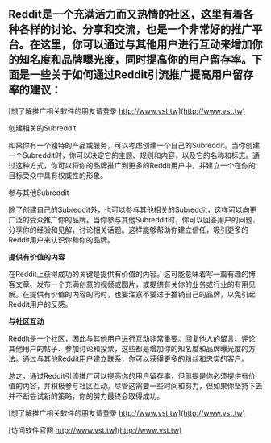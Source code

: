 ## **Reddit是一个充满活力而又热情的社区，这里有着各种各样的讨论、分享和交流，也是一个非常好的推广平台。在这里，你可以通过与其他用户进行互动来增加你的知名度和品牌曝光度，同时提高你的用户留存率。下面是一些关于如何通过Reddit引流推广提高用户留存率的建议：**

[想了解推广相关软件的朋友请登录 http://www.vst.tw](http://www.vst.tw)

创建相关的Subreddit

如果你有一个独特的产品或服务，可以考虑创建一个自己的Subreddit。当你创建一个Subreddit时，你可以决定它的主题、规则和内容，以及它的名称和标志。通过这种方式，你可以将你的品牌推广到更多的Reddit用户中，并建立一个在你的目标受众中具有权威性的形象。

参与其他Subreddit

除了创建自己的Subreddit外，也可以参与其他相关的Subreddit，这样可以向更广泛的受众推广你的品牌。当你参与其他Subreddit时，你可以回答用户的问题、分享你的经验和见解，讨论相关话题。这样能够帮助你建立信任，吸引更多的Reddit用户来认识你和你的品牌。

**提供有价值的内容**

在Reddit上获得成功的关键是提供有价值的内容。这可能意味着写一篇有趣的博客文章、发布一个充满创意的视频或图片，或提供有关你的业务或行业的有用见解。在提供有价值的内容的同时，也要注意不要过于推销自己的品牌，以免引起Reddit用户的反感。

**与社区互动**

Reddit是一个社区，因此与其他用户进行互动非常重要。回复他人的留言、评论其他用户的帖子、参加讨论和投票，这些都是增加你的知名度和品牌曝光度的方法。通过与其他Reddit用户建立联系，你可以获得更多的粉丝和忠实的客户。

总之，通过Reddit引流推广可以提高你的用户留存率，但前提是你必须提供有价值的内容，并积极参与社区互动。尽管这需要一些时间和努力，但如果你坚持下去并不断尝试新的策略，你的努力最终会取得成功。

[想了解推广相关软件的朋友请登录 http://www.vst.tw](http://www.vst.tw)


[访问软件官网 http://www.vst.tw](http://www.vst.tw)

